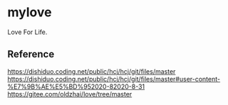 # mylove
Love For Life.


## Reference
https://dishiduo.coding.net/public/hcj/hcj/git/files/master
https://dishiduo.coding.net/public/hcj/hcj/git/files/master#user-content-%E7%9B%AE%E5%BD%952020-82020-8-31
https://gitee.com/oldzhai/love/tree/master

